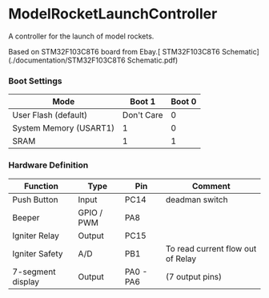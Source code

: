# ModelRocketLaunchController
A controller for the launch of model rockets.

Based on STM32F103C8T6 board from Ebay.[ STM32F103C8T6 Schematic](./documentation/STM32F103C8T6 Schematic.pdf) 


### Boot Settings
|Mode|Boot 1|Boot 0|
|--|--|--|
|User Flash (default)|Don't Care|0|
|System Memory (USART1)|1|0|
|SRAM|1|1| 


### Hardware Definition
|Function|Type|Pin|Comment|
|--|--|--|--|
|Push Button| Input |PC14| deadman switch|
|Beeper| GPIO / PWM |PA8||
|Igniter Relay| Output |PC15||
|Igniter Safety | A/D |PB1| To read current flow out of Relay|
|7-segment display| Output |PA0 - PA6| (7 output pins)

